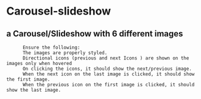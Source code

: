 # Carousel-slideshow
## a Carousel/Slideshow with 6 different images 
          Ensure the following:
          The images are properly styled.
          Directional icons (previous and next Icons ) are shown on the images only when hovered
          On clicking the icons, it should show the next/previous image. 
          When the next icon on the last image is clicked, it should show the first image.
          When the previous icon on the first image is clicked, it should show the last image. 
